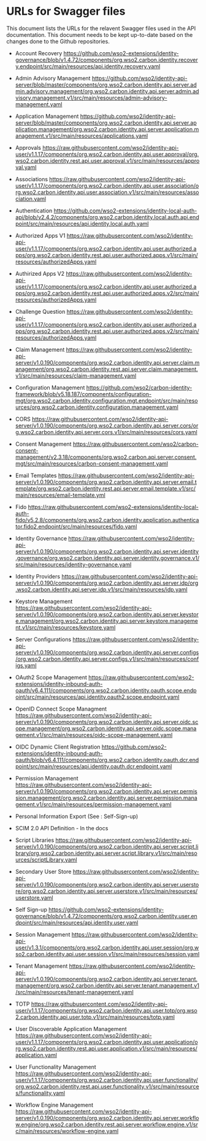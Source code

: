# URLs for Swagger files

This document lists the URLs for the relavent Swagger files used in the API documentation. This document needs to be kept up-to-date based on the changes done to the Github repositories.

- Account Recovery
    https://github.com/wso2-extensions/identity-governance/blob/v1.4.72/components/org.wso2.carbon.identity.recovery.endpoint/src/main/resources/api.identity.recovery.yaml

- Admin Advisory Management
    https://github.com/wso2/identity-api-server/blob/master/components/org.wso2.carbon.identity.api.server.admin.advisory.management/org.wso2.carbon.identity.api.server.admin.advisory.management.v1/src/main/resources/admin-advisory-management.yaml

- Application Management
    https://github.com/wso2/identity-api-server/blob/master/components/org.wso2.carbon.identity.api.server.application.management/org.wso2.carbon.identity.api.server.application.management.v1/src/main/resources/applications.yaml

- Approvals
    https://raw.githubusercontent.com/wso2/identity-api-user/v1.1.17/components/org.wso2.carbon.identity.api.user.approval/org.wso2.carbon.identity.rest.api.user.approval.v1/src/main/resources/approval.yaml

- Associations
    https://raw.githubusercontent.com/wso2/identity-api-user/v1.1.17/components/org.wso2.carbon.identity.api.user.association/org.wso2.carbon.identity.api.user.association.v1/src/main/resources/association.yaml

- Authentication
    https://github.com/wso2-extensions/identity-local-auth-api/blob/v2.4.2/components/org.wso2.carbon.identity.local.auth.api.endpoint/src/main/resources/api.identity.local.auth.yaml

- Authorized Apps V1
    https://raw.githubusercontent.com/wso2/identity-api-user/v1.1.17/components/org.wso2.carbon.identity.api.user.authorized.apps/org.wso2.carbon.identity.rest.api.user.authorized.apps.v1/src/main/resources/authorizedApps.yaml

- Authirized Apps V2
    https://raw.githubusercontent.com/wso2/identity-api-user/v1.1.17/components/org.wso2.carbon.identity.api.user.authorized.apps/org.wso2.carbon.identity.rest.api.user.authorized.apps.v2/src/main/resources/authorizedApps.yaml

- Challenge Question
    https://raw.githubusercontent.com/wso2/identity-api-user/v1.1.17/components/org.wso2.carbon.identity.api.user.authorized.apps/org.wso2.carbon.identity.rest.api.user.authorized.apps.v2/src/main/resources/authorizedApps.yaml

- Claim Management
    https://raw.githubusercontent.com/wso2/identity-api-server/v1.0.190/components/org.wso2.carbon.identity.api.server.claim.management/org.wso2.carbon.identity.rest.api.server.claim.management.v1/src/main/resources/claim-management.yaml

- Configuration Management
    https://github.com/wso2/carbon-identity-framework/blob/v5.18.187/components/configuration-mgt/org.wso2.carbon.identity.configuration.mgt.endpoint/src/main/resources/org.wso2.carbon.identity.configuration.management.yaml

- CORS
    https://raw.githubusercontent.com/wso2/identity-api-server/v1.0.190/components/org.wso2.carbon.identity.api.server.cors/org.wso2.carbon.identity.api.server.cors.v1/src/main/resources/cors.yaml

- Consent Management
    https://raw.githubusercontent.com/wso2/carbon-consent-management/v2.3.18/components/org.wso2.carbon.api.server.consent.mgt/src/main/resources/carbon-consent-management.yaml

- Email Templates
    https://raw.githubusercontent.com/wso2/identity-api-server/v1.0.190/components/org.wso2.carbon.identity.api.server.email.template/org.wso2.carbon.identity.rest.api.server.email.template.v1/src/main/resources/email-template.yml

- Fido
    https://raw.githubusercontent.com/wso2-extensions/identity-local-auth-fido/v5.2.8/components/org.wso2.carbon.identity.application.authenticator.fido2.endpoint/src/main/resources/fido.yaml

- Identity Governance
    https://raw.githubusercontent.com/wso2/identity-api-server/v1.0.190/components/org.wso2.carbon.identity.api.server.identity.governance/org.wso2.carbon.identity.api.server.identity.governance.v1/src/main/resources/identity-governance.yaml

- Identity Providers
    https://raw.githubusercontent.com/wso2/identity-api-server/v1.0.190/components/org.wso2.carbon.identity.api.server.idp/org.wso2.carbon.identity.api.server.idp.v1/src/main/resources/idp.yaml

- Keystore Management
    https://raw.githubusercontent.com/wso2/identity-api-server/v1.0.190/components/org.wso2.carbon.identity.api.server.keystore.management/org.wso2.carbon.identity.api.server.keystore.management.v1/src/main/resources/keystore.yaml

- Server Configurations
    https://raw.githubusercontent.com/wso2/identity-api-server/v1.0.190/components/org.wso2.carbon.identity.api.server.configs/org.wso2.carbon.identity.api.server.configs.v1/src/main/resources/configs.yaml

- OAuth2 Scope Management
    https://raw.githubusercontent.com/wso2-extensions/identity-inbound-auth-oauth/v6.4.111/components/org.wso2.carbon.identity.oauth.scope.endpoint/src/main/resources/api.identity.oauth2.scope.endpoint.yaml

- OpenID Connect Scope Managment
    https://raw.githubusercontent.com/wso2/identity-api-server/v1.0.190/components/org.wso2.carbon.identity.api.server.oidc.scope.management/org.wso2.carbon.identity.api.server.oidc.scope.management.v1/src/main/resources/oidc-scope-management.yaml

- OIDC Dynamic Client Registration
    https://github.com/wso2-extensions/identity-inbound-auth-oauth/blob/v6.4.111/components/org.wso2.carbon.identity.oauth.dcr.endpoint/src/main/resources/api.identity.oauth.dcr.endpoint.yaml

- Permission Management
    https://raw.githubusercontent.com/wso2/identity-api-server/v1.0.190/components/org.wso2.carbon.identity.api.server.permission.management/org.wso2.carbon.identity.api.server.permission.management.v1/src/main/resources/permission-management.yaml

- Personal Information Export (See : Self-Sign-up)

- SCIM 2.0 API Definition - In the docs

- Script Libraries
    https://raw.githubusercontent.com/wso2/identity-api-server/v1.0.190/components/org.wso2.carbon.identity.api.server.script.library/org.wso2.carbon.identity.api.server.script.library.v1/src/main/resources/scriptLibrary.yaml

- Secondary User Store
    https://raw.githubusercontent.com/wso2/identity-api-server/v1.0.190/components/org.wso2.carbon.identity.api.server.userstore/org.wso2.carbon.identity.api.server.userstore.v1/src/main/resources/userstore.yaml

- Self Sign-up
    https://github.com/wso2-extensions/identity-governance/blob/v1.4.72/components/org.wso2.carbon.identity.user.endpoint/src/main/resources/api.identity.user.yaml

- Session Management
    https://raw.githubusercontent.com/wso2/identity-api-user/v1.3.1/components/org.wso2.carbon.identity.api.user.session/org.wso2.carbon.identity.api.user.session.v1/src/main/resources/session.yaml

- Tenant Management
    https://raw.githubusercontent.com/wso2/identity-api-server/v1.0.190/components/org.wso2.carbon.identity.api.server.tenant.management/org.wso2.carbon.identity.api.server.tenant.management.v1/src/main/resources/tenant-management.yaml

- TOTP
    https://raw.githubusercontent.com/wso2/identity-api-user/v1.1.17/components/org.wso2.carbon.identity.api.user.totp/org.wso2.carbon.identity.api.user.totp.v1/src/main/resources/totp.yaml

- User Discoverable Application Management
    https://raw.githubusercontent.com/wso2/identity-api-user/v1.1.17/components/org.wso2.carbon.identity.api.user.application/org.wso2.carbon.identity.rest.api.user.application.v1/src/main/resources/application.yaml

- User Functionality Management
    https://raw.githubusercontent.com/wso2/identity-api-user/v1.1.17/components/org.wso2.carbon.identity.api.user.functionality/org.wso2.carbon.identity.rest.api.user.functionality.v1/src/main/resources/functionality.yaml

- Workflow Engine Management
    https://raw.githubusercontent.com/wso2/identity-api-server/v1.0.190/components/org.wso2.carbon.identity.api.server.workflow.engine/org.wso2.carbon.identity.rest.api.server.workflow.engine.v1/src/main/resources/workflow-engine.yaml
    



